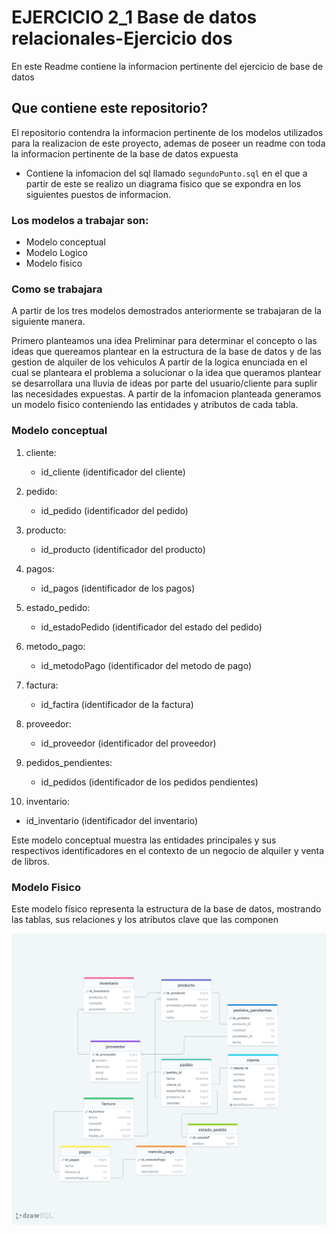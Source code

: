 # EJERCICIO 2_1 Base de datos relacionales-Ejercicio dos 
En este Readme contiene la informacion pertinente del ejercicio de base de datos
## Que contiene este repositorio? 
El repositorio contendra la informacion pertinente de los modelos utilizados para la realizacion de este proyecto, ademas de poseer un readme con toda la informacion pertinente de la base de datos expuesta

* Contiene la infomacion del sql llamado `segundoPunto.sql` en el que a partir de este se realizo un diagrama fisico que se expondra en los siguientes puestos de informacion.

### Los modelos a trabajar son:

- Modelo conceptual
- Modelo Logico
- Modelo fisico

### Como se trabajara
A partir de los tres modelos demostrados anteriormente se trabajaran de la siguiente manera.

Primero planteamos una idea Preliminar para determinar el concepto o las ideas que quereamos plantear en la estructura de la base de datos y de las gestion de alquiler de los vehiculos
A partir de la logica enunciada en el cual se planteara el problema a solucionar o la idea que queramos plantear se desarrollara una lluvia de ideas por parte del usuario/cliente para suplir las necesidades expuestas.
A partir de la infomacion planteada generamos un modelo fisico conteniendo las entidades y atributos de cada tabla.
### Modelo conceptual 
 
1. cliente: 
   - id_cliente (identificador del cliente) 
 
2. pedido: 
   - id_pedido (identificador del pedido) 
 
3. producto: 
   - id_producto (identificador del producto) 
 
4. pagos: 
   - id_pagos (identificador de los pagos) 
 
5. estado_pedido: 
   - id_estadoPedido (identificador del estado del pedido) 
 
6. metodo_pago: 
   - id_metodoPago (identificador del metodo de pago) 
 
7. factura: 
   - id_factira (identificador de la factura) 
 
8. proveedor: 
   - id_proveedor (identificador del proveedor) 

9. pedidos_pendientes: 
   - id_pedidos (identificador de los pedidos pendientes) 
10. inventario:
   - id_inventario (identificador del inventario)
 
Este modelo conceptual muestra las entidades principales y sus respectivos identificadores en el contexto de un negocio de alquiler y venta de libros. 

### Modelo Fisico 
Este modelo físico representa la estructura de la base de datos, mostrando las tablas, sus relaciones y los atributos clave que las componen

![imagenModeloFisico](./images/punto2.png)